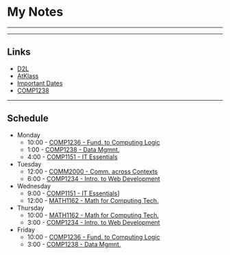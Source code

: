 # My Notes
---
---
## Links
- [D2L](https://learn.georgebrown.ca)
- [AtKlass](https://app.atklass.com)
- [Important Dates](https://www.georgebrown.ca/current-students/important-dates?term=27246&category=131)
- [COMP1238](comp1238.md)
---
## Schedule
- Monday
  - 10:00 - [COMP1236 - Fund. to Computing Logic](https://learn.georgebrown.ca/d2l/home/337951)
  - 1:00 - [COMP1238 - Data Mgmnt.](https://learn.georgebrown.ca/d2l/home/334969)
  - 4:00 - [COMP1151 - IT Essentials](https://learn.georgebrown.ca/d2l/home/335096)
- Tuesday
  - 12:00 - [COMM2000 - Comm. across Contexts](https://learn.georgebrown.ca/d2l/home/325160)
  - 6:00 - [COMP1234 - Intro. to Web Development](https://learn.georgebrown.ca/d2l/home/342908)
- Wednesday
  - 9:00 - [COMP1151 - IT Essentials](https://learn.georgebrown.ca/d2l/home/335096)]
  - 12:00 - [MATH1162 - Math for Computing Tech.](https://learn.georgebrown.ca/d2l/home/331954)
- Thursday
  - 10:00 - [MATH1162 - Math for Computing Tech.](https://learn.georgebrown.ca/d2l/home/331954)
  - 3:00 - [COMP1234 - Intro. to Web Development](https://learn.georgebrown.ca/d2l/home/342908)
- Friday
  - 10:00 - [COMP1236 - Fund. to Computing Logic](https://learn.georgebrown.ca/d2l/home/337951)
  - 3:00 - [COMP1238 - Data Mgmnt.](https://learn.georgebrown.ca/d2l/home/334969)

